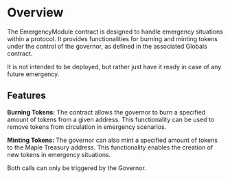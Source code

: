 # Overview

The EmergencyModule contract is designed to handle emergency situations within a protocol. It provides functionalities for burning and minting tokens under the control of the governor, as defined in the associated Globals contract.

It is not intended to be deployed, but rather just have it ready in case of any future emergency.

## Features
**Burning Tokens:** The contract allows the governor to burn a specified amount of tokens from a given address. This functionality can be used to remove tokens from circulation in emergency scenarios.

**Minting Tokens:** The governor can also mint a specified amount of tokens to the Maple Treasury address. This functionality enables the creation of new tokens in emergency situations.

Both calls can only be triggered by the Governor.
